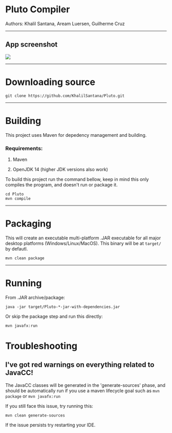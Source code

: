 # Pluto Compiler

Authors: Khalil Santana, Aream Luersen, Guilherme Cruz

---



## App screenshot

![](/home/khalil/Documentos/CS/Fase7/Compiladores/Projetos/Pluto/app-screenshot.png)

---

# Downloading source

```shell
git clone https://github.com/KhalilSantana/Pluto.git
```

---

# Building

This project uses Maven for depedency management and building.

### Requirements:

1. Maven

2. OpenJDK 14 (higher JDK versions also work)

To build this project run the command bellow, keep in mind this only compiles the program, and doesn't run or package it.

```shell
cd Pluto
mvn compile
```

---

# Packaging

This will create an executable multi-platform .JAR executable for all major desktop platforms (Windows/Linux/MacOS). This binary will be at `target/` by defautl.

```shell
mvn clean package
```

---

# Running

From .JAR archive/package:

```shell
java -jar target/Pluto-*-jar-with-dependencies.jar
```

Or skip the package step and run this directly:

```shell
mvn javafx:run
```

# Troubleshooting

## I've got red warnings on everything related to JavaCC!

The JavaCC classes will be generated in the 'generate-sources' phase, and should be automatically run if you use a maven lifecycle goal such as `mvn package` or `mvn javafx:run`

If you still face this issue, try running this:

```
mvn clean generate-sources
```

If the issue persists try restarting your IDE.